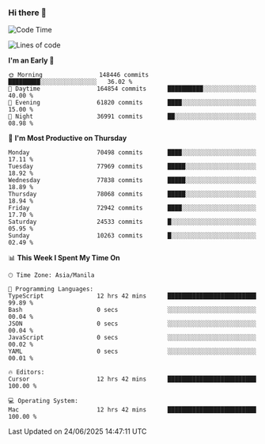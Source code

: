 ### Hi there 👋

<!--START_SECTION:waka-->
![Code Time](http://img.shields.io/badge/Code%20Time-6%2C080%20hrs%2019%20mins-blue)

![Lines of code](https://img.shields.io/badge/From%20Hello%20World%20I%27ve%20Written-141.3%20million%20lines%20of%20code-blue)

**I'm an Early 🐤** 

```text
🌞 Morning                148446 commits      █████████░░░░░░░░░░░░░░░░   36.02 % 
🌆 Daytime                164854 commits      ██████████░░░░░░░░░░░░░░░   40.00 % 
🌃 Evening                61820 commits       ████░░░░░░░░░░░░░░░░░░░░░   15.00 % 
🌙 Night                  36991 commits       ██░░░░░░░░░░░░░░░░░░░░░░░   08.98 % 
```
📅 **I'm Most Productive on Thursday** 

```text
Monday                   70498 commits       ████░░░░░░░░░░░░░░░░░░░░░   17.11 % 
Tuesday                  77969 commits       █████░░░░░░░░░░░░░░░░░░░░   18.92 % 
Wednesday                77838 commits       █████░░░░░░░░░░░░░░░░░░░░   18.89 % 
Thursday                 78068 commits       █████░░░░░░░░░░░░░░░░░░░░   18.94 % 
Friday                   72942 commits       ████░░░░░░░░░░░░░░░░░░░░░   17.70 % 
Saturday                 24533 commits       █░░░░░░░░░░░░░░░░░░░░░░░░   05.95 % 
Sunday                   10263 commits       █░░░░░░░░░░░░░░░░░░░░░░░░   02.49 % 
```


📊 **This Week I Spent My Time On** 

```text
🕑︎ Time Zone: Asia/Manila

💬 Programming Languages: 
TypeScript               12 hrs 42 mins      █████████████████████████   99.89 % 
Bash                     0 secs              ░░░░░░░░░░░░░░░░░░░░░░░░░   00.04 % 
JSON                     0 secs              ░░░░░░░░░░░░░░░░░░░░░░░░░   00.04 % 
JavaScript               0 secs              ░░░░░░░░░░░░░░░░░░░░░░░░░   00.02 % 
YAML                     0 secs              ░░░░░░░░░░░░░░░░░░░░░░░░░   00.01 % 

🔥 Editors: 
Cursor                   12 hrs 42 mins      █████████████████████████   100.00 % 

💻 Operating System: 
Mac                      12 hrs 42 mins      █████████████████████████   100.00 % 
```


 Last Updated on 24/06/2025 14:47:11 UTC
<!--END_SECTION:waka-->


<!--
**rad182/rad182** is a ✨ _special_ ✨ repository because its `README.md` (this file) appears on your GitHub profile.

Here are some ideas to get you started:

- 🔭 I’m currently working on ...
- 🌱 I’m currently learning ...
- 👯 I’m looking to collaborate on ...
- 🤔 I’m looking for help with ...
- 💬 Ask me about ...
- 📫 How to reach me: ...
- 😄 Pronouns: ...
- ⚡ Fun fact: ...
-->
